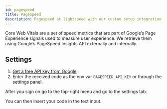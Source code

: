 ```yaml
---
id: pagespeed
title: PageSpeed
description: Pagespeed at lightspeed with our custom setup integration. Get results across all pages quick.
---
```


Core Web Vitals are a set of speed metrics that are part of Google’s Page Experience signals used to measure user experience. We retrieve them using Google’s PageSpeed Insights API externally and internally.

## Settings

1. [Get a free API key from Google](https://developers.google.com/speed/docs/insights/v5/get-started)
2. Enter the received code as the env var `PAGESPEED_API_KEY` or through the settings panel.

After you sign on go to the top-right menu and go to the settings tab.

You can then insert your code in the text input.
